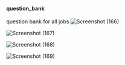 #### question_bank
question bank for all jobs
![Screenshot (166)](https://user-images.githubusercontent.com/80987274/199294547-9e41c7a3-9ba3-4be4-852f-187af601163a.png)

![Screenshot (167)](https://user-images.githubusercontent.com/80987274/199295918-4805feed-2573-4bf2-818d-ece8a36f7c22.png)

![Screenshot (168)](https://user-images.githubusercontent.com/80987274/199299351-15655142-3b23-4ed0-ac5f-6ad37ed70ce1.png)

![Screenshot (169)](https://user-images.githubusercontent.com/80987274/199299681-eb781740-0d35-44cb-81f3-1dcd3c124edf.png)
